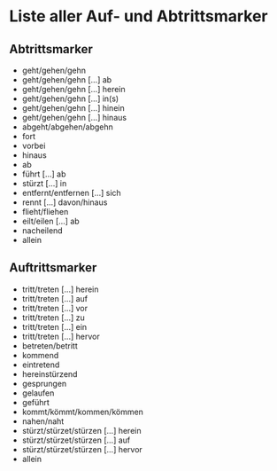 # Liste aller Auf- und Abtrittsmarker

## Abtrittsmarker
* geht/gehen/gehn
* geht/gehen/gehn [...] ab
* geht/gehen/gehn [...] herein
* geht/gehen/gehn [...] in(s)
* geht/gehen/gehn [...] hinein
* geht/gehen/gehn [...] hinaus
* abgeht/abgehen/abgehn
* fort
* vorbei
* hinaus
* ab
* führt [...] ab
* stürzt [...] in
* entfernt/entfernen [...] sich
* rennt [...] davon/hinaus
* flieht/fliehen
* eilt/eilen [...] ab
* nacheilend
* allein
  
## Auftrittsmarker
* tritt/treten [...] herein
* tritt/treten [...] auf
* tritt/treten [...] vor
* tritt/treten [...] zu
* tritt/treten [...] ein
* tritt/treten [...] hervor
* betreten/betritt
* kommend
* eintretend
* hereinstürzend
* gesprungen
* gelaufen
* geführt
* kommt/kömmt/kommen/kömmen
* nahen/naht
* stürzt/stürzet/stürzen [...] herein
* stürzt/stürzet/stürzen [...] auf
* stürzt/stürzet/stürzen [...] hervor
* allein